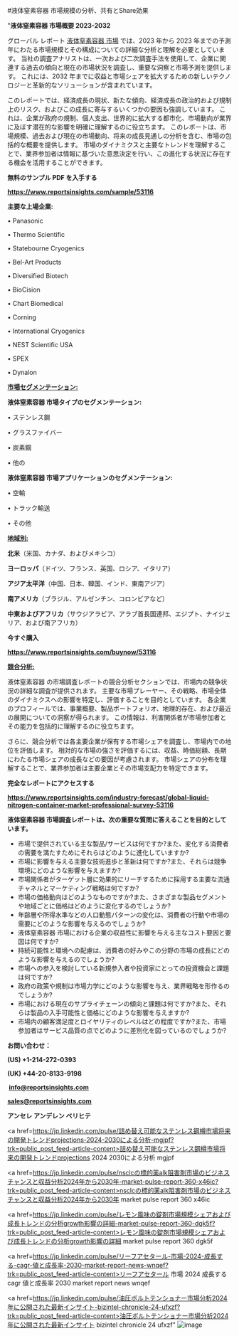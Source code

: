 #液体窒素容器 市場規模の分析、共有とShare効果

"<strong>液体窒素容器 市場概要 2023-2032</strong>

グローバル レポート <a href=https://www.reportsinsights.com/sample/53116>液体窒素容器 市場</a> では、2023 年から 2023 年までの予測年にわたる市場規模とその構成についての詳細な分析と理解を必要としています。 当社の調査アナリストは、一次および二次調査手法を使用して、企業に関連する過去の傾向と現在の市場状況を調査し、重要な洞察と市場予測を提供します。 これには、2032 年までに収益と市場シェアを拡大​​するための新しいテクノロジーと革新的なソリューションが含まれています。

このレポートでは、経済成長の現状、新たな傾向、経済成長の政治的および規制上のリスク、およびこの成長に寄与するいくつかの要因も強調しています。 これは、企業が政府の規制、個人支出、世界的に拡大する都市化、市場動向が業界に及ぼす潜在的な影響を明確に理解するのに役立ちます。 このレポートは、市場規模、過去および現在の市場動向、将来の成長見通しの分析を含む、市場の包括的な概要を提供します。 市場のダイナミクスと主要なトレンドを理解することで、業界参加者は情報に基づいた意思決定を行い、この進化する状況に存在する機会を活用することができます。

<strong><b>無料のサンプル PDF を入手する</b></strong>

<a href=https://www.reportsinsights.com/sample/53116><strong><u>https://www.reportsinsights.com/sample/53116</u></strong></a>

<strong>主要な上場企業:</strong>

• Panasonic

• Thermo Scientific

• Statebourne Cryogenics

• Bel-Art Products

• Diversified Biotech

• BioCision

• Chart Biomedical

• Corning

• International Cryogenics

• NEST Scientific USA

• SPEX

• Dynalon

<strong><u>市場セグメンテーション</u></strong><strong><u>:</u></strong>

<strong>液体窒素容器 市場タイプのセグメンテーション:</strong>

• ステンレス鋼

• グラスファイバー

• 炭素鋼

• 他の

<strong>液体窒素容器 市場アプリケーションのセグメンテーション:</strong>

• 空輸

• トラック輸送

• その他

<strong><u>地域別</u></strong><strong><u>:</u></strong>

<strong>北米</strong>（米国、カナダ、およびメキシコ）

<strong>ヨーロッパ</strong>（ドイツ、フランス、英国、ロシア、イタリア）

<strong>アジア太平洋</strong>（中国、日本、韓国、インド、東南アジア）

<strong>南アメリカ</strong>（ブラジル、アルゼンチン、コロンビアなど）

<strong>中東およびアフリカ</strong>（サウジアラビア、アラブ首長国連邦、エジプト、ナイジェリア、および南アフリカ）

<strong>今すぐ購入</strong>

<a href=https://www.reportsinsights.com/buynow/53116><strong><u>https://www.reportsinsights.com/buynow/53116</u></strong></a>

<strong><u>競合分析:</u></strong>

液体窒素容器 の市場調査レポートの競合分析セクションでは、市場内の競争状況の詳細な調査が提供されます。 主要な市場プレーヤー、その戦略、市場全体のダイナミクスへの影響を特定し、評価することを目的としています。 各企業のプロフィールでは、事業概要、製品ポートフォリオ、地理的存在、および最近の展開についての洞察が得られます。 この情報は、利害関係者が市場参加者とその能力を包括的に理解するのに役立ちます。

さらに、競合分析では各主要企業が保有する市場シェアを調査し、市場内での地位を評価します。 相対的な市場の強さを評価するには、収益、時価総額、長期にわたる市場シェアの成長などの要因が考慮されます。 市場シェアの分布を理解することで、業界参加者は主要企業とその市場支配力を特定できます。

<strong>完全なレポートにアクセスする</strong>

<a href=https://www.reportsinsights.com/industry-forecast/global-liquid-nitrogen-container-market-professional-survey-53116><strong><u><b>https://www.reportsinsights.com/industry-forecast/global-liquid-nitrogen-container-market-professional-survey-53116</b></u></strong></a>

<strong><b>液体窒素容器 市場調査レポートは、次の重要な質問に答えることを目的としています。</b></strong>
<ul>
  <li>市場で提供されている主な製品/サービスは何ですか?また、変化する消費者の需要を満たすためにそれらはどのように進化していますか?</li>
  <li>市場に影響を与える主要な技術進歩と革新は何ですか?また、それらは競争環境にどのような影響を与えますか?</li>
  <li>市場関係者がターゲット層に効果的にリーチするために採用する主要な流通チャネルとマーケティング戦略は何ですか?</li>
  <li>市場の価格動向はどのようなものですか?また、さまざまな製品セグメントや地域ごとに価格はどのように変化するのでしょうか?</li>
  <li>年齢層や所得水準などの人口動態パターンの変化は、消費者の行動や市場の需要にどのような影響を与えるのでしょうか?</li>
  <li>液体窒素容器 市場における企業の収益性に影響を与える主なコスト要因と要因は何ですか?</li>
  <li>持続可能性と環境への配慮は、消費者の好みやこの分野の市場の成長にどのような影響を与えるのでしょうか?</li>
  <li>市場への参入を検討している新規参入者や投資家にとっての投資機会と課題は何ですか?</li>
  <li>政府の政策や規制は市場力学にどのような影響を与え、業界戦略を形作るのでしょうか?</li>
  <li>市場における現在のサプライチェーンの傾向と課題は何ですか?また、それらは製品の入手可能性と価格にどのような影響を与えますか?</li>
  <li>市場内の顧客満足度とロイヤリティのレベルはどの程度ですか?また、市場参加者はサービス品質の点でどのように差別化を図っているのでしょうか?</li>
</ul>
<strong>お問い合わせ：</strong>

<strong>(US) +1-214-272-0393</strong>

<strong>(UK) +44-20-8133-9198</strong>

<strong> </strong><a href=info@reportsinsights.com><strong><u>info@reportsinsights.com</u></strong></a>

<a href=sales@reportsinsights.com><strong><u>sales@reportsinsights.com</u></strong></a>

<strong>アンセレ アンデレン ベリヒテ</strong>

<a href=https://jp.linkedin.com/pulse/詰め替え可能なステンレス鋼樽市場将来の開発トレンドprojections-2024-2030による分析-mgjpf?trk=public_post_feed-article-content>詰め替え可能なステンレス鋼樽市場将来の開発トレンドprojections 2024 2030による分析 mgjpf</a>

<a href=https://jp.linkedin.com/pulse/nsclcの標的薬alk阻害剤市場のビジネスチャンスと収益分析2024年から2030年-market-pulse-report-360-x46ic?trk=public_post_feed-article-content>nsclcの標的薬alk阻害剤市場のビジネスチャンスと収益分析2024年から2030年 market pulse report 360 x46ic</a>

<a href=https://jp.linkedin.com/pulse/レモン風味の錠剤市場規模シェアおよび成長トレンドの分析growth影響の詳細-market-pulse-report-360-dgk5f?trk=public_post_feed-article-content>レモン風味の錠剤市場規模シェアおよび成長トレンドの分析growth影響の詳細 market pulse report 360 dgk5f</a>

<a href=https://jp.linkedin.com/pulse/リーフアセタール-市場-2024-成長する-cagr-値と成長率-2030-market-report-news-wnqef?trk=public_post_feed-article-content>リーフアセタール 市場 2024 成長する cagr 値と成長率 2030 market report news wnqef</a>

<a href=https://jp.linkedin.com/pulse/油圧ボルトテンショナー市場分析2024年に公開された最新インサイト-bizintel-chronicle-24-ufxzf?trk=public_post_feed-article-content>油圧ボルトテンショナー市場分析2024年に公開された最新インサイト bizintel chronicle 24 ufxzf</a>"
![image](https://github.com/aakesh123242/RIMarket/assets/158431203/fffc7a91-a38d-4b12-9473-6056d069c0a2)
